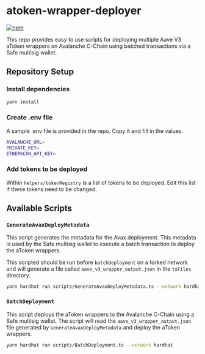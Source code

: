 # atoken-wrapper-deployer
[![npm](https://img.shields.io/npm/v/@safe-global/safe-apps-provider)](https://www.npmjs.com/package/@safe-global/safe-apps-provider)

This repo provides easy to use scripts for deploying multiple Aave V3 aToken wrappers on Avalanche C-Chain using batched transactions via a Safe multisig wallet.

## Repository Setup 

### Install dependencies
```bash
yarn install
```

### Create .env file
A sample .env file is provided in the repo. Copy it and fill in the values.
```bash
AVALANCHE_URL=
PRIVATE_KEY=
ETHERSCAN_API_KEY=
```

### Add tokens to be deployed
Within `helpers/tokenRegistry` is a list of tokens to be deployed. Edit this list if these tokens need to be changed.

## Available Scripts

### `GenerateAvaxDeployMetadata`
This script generates the metadata for the Avax deployment. This metadata is used by the Safe multisig wallet to execute a batch transaction to deploy the aToken wrappers.

This scripted should be run before `batchDeployment` on a forked network and will generate a file called `aave_v3_wrapper_output.json` in the `txFiles` directory.

```bash
yarn hardhat run scripts/GenerateAvaxDeployMetadata.ts --network hardhat
```

### `BatchDeployment`
This script deploys the aToken wrappers to the Avalanche C-Chain using a Safe multisig wallet. The script will read the `aave_v3_wrapper_output.json` file generated by `GenerateAvaxDeployMetadata` and deploy the aToken wrappers.

```bash
yarn hardhat run scripts/BatchDeployment.ts --network hardhat
```





